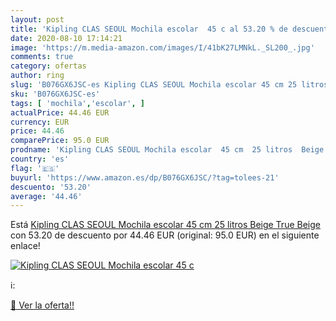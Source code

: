```yaml
---
layout: post
title: 'Kipling CLAS SEOUL Mochila escolar  45 c al 53.20 % de descuento'
date: 2020-08-10 17:14:21
image: 'https://m.media-amazon.com/images/I/41bK27LMNkL._SL200_.jpg'
comments: true
category: ofertas
author: ring
slug: 'B076GX6JSC-es Kipling CLAS SEOUL Mochila escolar 45 cm 25 litros Beige...'
sku: 'B076GX6JSC-es'
tags: [ 'mochila','escolar', ]
actualPrice: 44.46 EUR
currency: EUR
price: 44.46
comparePrice: 95.0 EUR
prodname: 'Kipling CLAS SEOUL Mochila escolar  45 cm  25 litros  Beige  True Beige '
country: 'es'
flag: '🇪🇸'
buyurl: 'https://www.amazon.es/dp/B076GX6JSC/?tag=tolees-21'
descuento: '53.20'
average: '44.46'
---
```


Está [Kipling CLAS SEOUL Mochila escolar  45 cm  25 litros  Beige  True Beige ](https://www.amazon.es/dp/B076GX6JSC/?tag=tolees-21) con 53.20 de descuento por 44.46 EUR (original: 95.0 EUR) en el siguiente enlace!

[![Kipling CLAS SEOUL Mochila escolar  45 c](https://m.media-amazon.com/images/I/41bK27LMNkL._SL200_.jpg)](https://www.amazon.es/dp/B076GX6JSC/?tag=tolees-21)

ℹ️:


[🛒 Ver la oferta!!](https://www.amazon.es/dp/B076GX6JSC/?tag=tolees-21)
